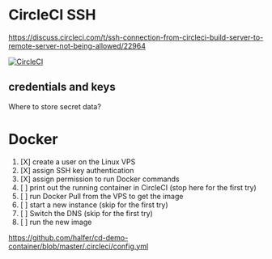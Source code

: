 # CircleCI SSH

https://discuss.circleci.com/t/ssh-connection-from-circleci-build-server-to-remote-server-not-being-allowed/22964

[![CircleCI](https://circleci.com/gh/alex75it/spike.Docker.Nginx/tree/master.svg?style=svg)](https://circleci.com/gh/alex75it/spike.Docker.Nginx/tree/master)

## credentials and keys

Where to store secret data?

# Docker

1. [X] create a user on the Linux VPS
2. [X] assign SSH key authentication
3. [X] assign permission to run Docker commands
4. [ ] print out the running container in CircleCI (stop here for the first try)
5. [ ] run Docker Pull from the VPS to get the image
6. [ ] start a new instance  (skip for the first try)
7. [ ] Switch the DNS (skip for the first try)
8. [ ] run the new image


https://github.com/halfer/cd-demo-container/blob/master/.circleci/config.yml